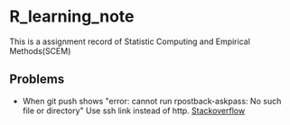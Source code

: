 # R_learning_note
This is a assignment record of Statistic Computing and Empirical Methods(SCEM)

## Problems
- When git push shows "error: cannot run rpostback-askpass: No such file or directory"
  Use ssh link instead of http.
  [Stackoverflow](https://stackoverflow.com/questions/32699891/rstudio-push-rpostback-askpass-error)
  
 
